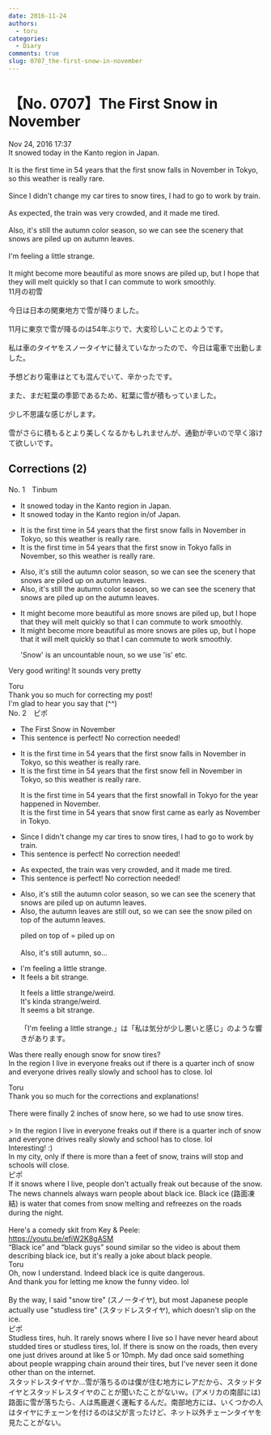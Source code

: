 ```yaml
---
date: 2016-11-24
authors:
  - toru
categories:
  - Diary
comments: true
slug: 0707_the-first-snow-in-november
---
```


# 【No. 0707】The First Snow in November
<div class="date">Nov 24, 2016 17:37</div>
<div id="post"><div id="body_show_ori">
It snowed today in the Kanto region in Japan.<br/><br/>It is the first time in 54 years that the first snow falls in November in Tokyo, so this weather is really rare.<br/><br/>Since I didn't change my car tires to snow tires, I had to go to work by train.<br/><br/>As expected, the train was very crowded, and it made me tired.<br/><br/>Also, it's still the autumn color season, so we can see the scenery that snows are piled up on autumn leaves.<br/><br/>I'm feeling a little strange.<br/><br/>It might become more beautiful as more snows are piled up, but I hope that they will melt quickly so that I can commute to work smoothly.
</div></div>

<!-- more -->

<div id="post_ja"><div id="body_show_mo">
11月の初雪<br/><br/>今日は日本の関東地方で雪が降りました。<br/><br/>11月に東京で雪が降るのは54年ぶりで、大変珍しいことのようです。<br/><br/>私は車のタイヤをスノータイヤに替えていなかったので、今日は電車で出勤しました。<br/><br/>予想どおり電車はとても混んでいて、辛かったです。<br/><br/>また、まだ紅葉の季節であるため、紅葉に雪が積もっていました。<br/><br/>少し不思議な感じがします。<br/><br/>雪がさらに積もるとより美しくなるかもしれませんが、通勤が辛いので早く溶けて欲しいです。
</div></div>

## Corrections (2)
<div id="block"><div class="first_name"> No. 1　<span class="just_name">Tinbum</span></div><div id="block2">
<ul class="correction_field">
<li class="incorrect">It snowed today in the Kanto region in Japan.</li>
<li class="corrected correct">
It snowed today in the Kanto region in<span class="f_blue">/of</span> Japan.
</li>
</ul>
<ul class="correction_field">
<li class="incorrect">It is the first time in 54 years that the first snow falls in November in Tokyo, so this weather is really rare.</li>
<li class="corrected correct">
It is the first time in 54 years that the first snow in Tokyo <span class="f_blue">falls in</span> <span class="f_blue">November</span>, so this weather is really rare.
</li>
</ul>
<ul class="correction_field">
<li class="incorrect">Also, it's still the autumn color season, so we can see the scenery that snows are piled up on autumn leaves.</li>
<li class="corrected correct">
Also, it's still the autumn color season, so we can see the <span class="f_red"><span class="sline">scenery that</span></span> snows<span class="f_red"><span class="sline"> are</span></span> piled up on <span class="f_blue">the </span>autumn leaves.
</li>
</ul>
<ul class="correction_field">
<li class="incorrect">It might become more beautiful as more snows are piled up, but I hope that they will melt quickly so that I can commute to work smoothly.</li>
<li class="corrected correct">
It might become more beautiful as more snow<span class="f_red"><span class="sline">s are</span></span> pile<span class="f_blue">s</span> up, but I hope that <span class="f_blue">it</span> will melt quickly so that I can commute to work smoothly.
<p class="correction_comment">'Snow' is an uncountable noun, so we use 'is' etc.</p>
</li>
</ul>
<p class="comment_small">
 Very good writing! It sounds very pretty
</p>

</div><div class="name"><span class="just_name">Toru</span><br>
Thank you so much for correcting my post!<br/>I'm glad to hear you say that (^^)
</div>
</div>
<div id="block"><div class="first_name"> No. 2　<span class="just_name">ピポ</span></div><div id="block2">
<ul class="correction_field">
<li class="incorrect">The First Snow in November</li>
<li class="corrected perfect">This sentence is perfect! No correction needed!</li>
</ul>
<ul class="correction_field">
<li class="incorrect">It is the first time in 54 years that the first snow falls in November in Tokyo, so this weather is really rare.</li>
<li class="corrected correct">
It is the first time in 54 years that the first snow <span class="f_blue">fell</span> in November in Tokyo, so this weather is really rare.
<p class="correction_comment">It is the first time in 54 years that the first snowfall in Tokyo for the year happened in November.<br/>It is the first time in 54 years that snow first came as early as November in Tokyo.</p>
</li>
</ul>
<ul class="correction_field">
<li class="incorrect">Since I didn't change my car tires to snow tires, I had to go to work by train.</li>
<li class="corrected perfect">This sentence is perfect! No correction needed!</li>
</ul>
<ul class="correction_field">
<li class="incorrect">As expected, the train was very crowded, and it made me tired.</li>
<li class="corrected perfect">This sentence is perfect! No correction needed!</li>
</ul>
<ul class="correction_field">
<li class="incorrect">Also, it's still the autumn color season, so we can see the scenery that snows are piled up on autumn leaves.</li>
<li class="corrected correct">
Also, the autumn leaves are still out, so we can see the snow piled on top of the autumn leaves.
<p class="correction_comment">piled on top of = piled up on<br/><br/>Also, it's still autumn, so...</p>
</li>
</ul>
<ul class="correction_field">
<li class="incorrect">I'm feeling a little strange.</li>
<li class="corrected correct">
<span class="f_blue">It feels a bit</span> strange.
<p class="correction_comment">It feels a little strange/weird.<br/>It's kinda strange/weird.<br/>It seems a bit strange.<br/><br/>「I'm feeling a little strange.」は「私は気分が少し悪いと感じ」のような響きがあります。</p>
</li>
</ul>
<p class="comment_small">
 Was there really enough snow for snow tires?
 <br/>
 In the region I live in everyone freaks out if there is a quarter inch of snow and everyone drives really slowly and school has to close. lol
</p>

</div><div class="name"><span class="just_name">Toru</span><br>
Thank you so much for the corrections and explanations!<br/><br/>There were finally 2 inches of snow here, so we had to use snow tires.<br/><br/>&gt; In the region I live in everyone freaks out if there is a quarter inch of snow and everyone drives really slowly and school has to close. lol<br/>Interesting! :)<br/>In my city, only if there is more than a feet of snow, trains will stop and schools will close.
</div>
<div class="name"><span class="just_name">ピポ</span><br>
If it snows where I live, people don't actually freak out because of the snow. The news channels always warn people about black ice. Black ice (路面凍結) is water that comes from snow melting and refreezes on the roads during the night.<br/><br/>Here's a comedy skit from Key &amp; Peele:<br/><a href="https://youtu.be/efiW2K8gASM" target="_blank">https://youtu.be/efiW2K8gASM</a><br/>“Black ice” and “black guys” sound similar so the video is about them describing black ice, but it's really a joke about black people.
</div>
<div class="name"><span class="just_name">Toru</span><br>
Oh, now I understand. Indeed black ice is quite dangerous.<br/>And thank you for letting me know the funny video. lol<br/><br/>By the way, I said "snow tire" (スノータイヤ), but most Japanese people actually use "studless tire" (スタッドレスタイヤ), which doesn't slip on the ice.
</div>
<div class="name"><span class="just_name">ピポ</span><br>
Studless tires, huh. It rarely snows where I live so I have never heard about studded tires or studless tires, lol. If there is snow on the roads, then every one just drives around at like 5 or 10mph. My dad once said something about people wrapping chain around their tires, but I've never seen it done other than on the internet.<br/>スタッドレスタイヤか…雪が落ちるのは僕が住む地方にレアだから、スタッドタイヤとスタッドレスタイヤのことが聞いたことがないｗ。(アメリカの南部には)路面に雪が落ちたら、人は馬鹿遅く運転するんだ。南部地方には、いくつかの人はタイヤにチェーンを付けるのは父が言ったけど、ネット以外チェーンタイヤを見たことがない。
</div>
</div>
